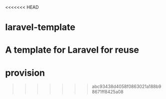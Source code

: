 <<<<<<< HEAD
# laravel-template
A template for Laravel for reuse
=======
# provision
>>>>>>> abc93438d4058f0863021a188b98671ff8425a08
